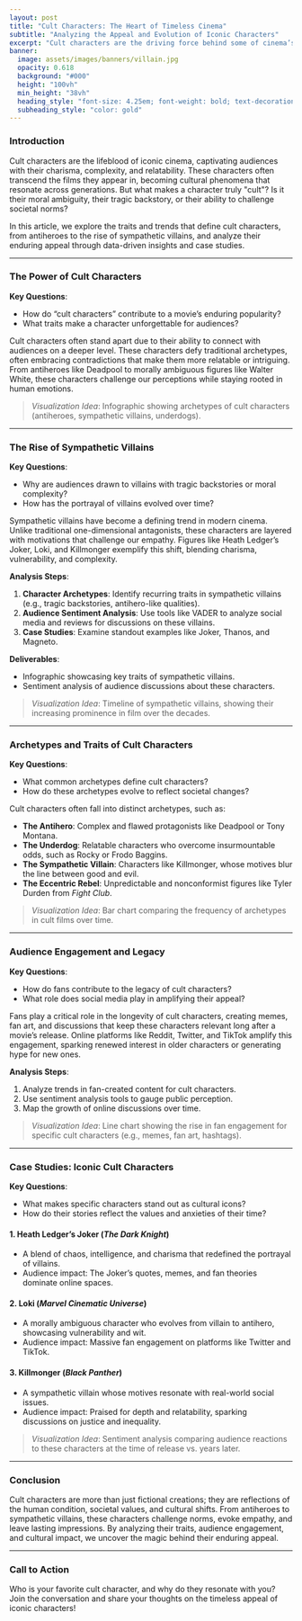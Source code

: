 ```yaml
---
layout: post
title: "Cult Characters: The Heart of Timeless Cinema"
subtitle: "Analyzing the Appeal and Evolution of Iconic Characters"
excerpt: "Cult characters are the driving force behind some of cinema’s most beloved films. This article explores how these characters captivate audiences, from antiheroes to sympathetic villains, and their enduring cultural impact."
banner:
  image: assets/images/banners/villain.jpg
  opacity: 0.618
  background: "#000"
  height: "100vh"
  min_height: "38vh"
  heading_style: "font-size: 4.25em; font-weight: bold; text-decoration: underline"
  subheading_style: "color: gold"
---
```

### Introduction
Cult characters are the lifeblood of iconic cinema, captivating audiences with their charisma, complexity, and relatability. These characters often transcend the films they appear in, becoming cultural phenomena that resonate across generations. But what makes a character truly "cult"? Is it their moral ambiguity, their tragic backstory, or their ability to challenge societal norms? 

In this article, we explore the traits and trends that define cult characters, from antiheroes to the rise of sympathetic villains, and analyze their enduring appeal through data-driven insights and case studies.

---

### The Power of Cult Characters
**Key Questions**:
- How do “cult characters” contribute to a movie’s enduring popularity?
- What traits make a character unforgettable for audiences?

Cult characters often stand apart due to their ability to connect with audiences on a deeper level. These characters defy traditional archetypes, often embracing contradictions that make them more relatable or intriguing. From antiheroes like Deadpool to morally ambiguous figures like Walter White, these characters challenge our perceptions while staying rooted in human emotions.

> _Visualization Idea_: Infographic showing archetypes of cult characters (antiheroes, sympathetic villains, underdogs).

---

### The Rise of Sympathetic Villains
**Key Questions**:
- Why are audiences drawn to villains with tragic backstories or moral complexity?
- How has the portrayal of villains evolved over time?

Sympathetic villains have become a defining trend in modern cinema. Unlike traditional one-dimensional antagonists, these characters are layered with motivations that challenge our empathy. Figures like Heath Ledger’s Joker, Loki, and Killmonger exemplify this shift, blending charisma, vulnerability, and complexity.

**Analysis Steps**:
1. **Character Archetypes**: Identify recurring traits in sympathetic villains (e.g., tragic backstories, antihero-like qualities).
2. **Audience Sentiment Analysis**: Use tools like VADER to analyze social media and reviews for discussions on these villains.
3. **Case Studies**: Examine standout examples like Joker, Thanos, and Magneto.

**Deliverables**:
- Infographic showcasing key traits of sympathetic villains.
- Sentiment analysis of audience discussions about these characters.

> _Visualization Idea_: Timeline of sympathetic villains, showing their increasing prominence in film over the decades.

---

### Archetypes and Traits of Cult Characters
**Key Questions**:
- What common archetypes define cult characters?
- How do these archetypes evolve to reflect societal changes?

Cult characters often fall into distinct archetypes, such as:
- **The Antihero**: Complex and flawed protagonists like Deadpool or Tony Montana.
- **The Underdog**: Relatable characters who overcome insurmountable odds, such as Rocky or Frodo Baggins.
- **The Sympathetic Villain**: Characters like Killmonger, whose motives blur the line between good and evil.
- **The Eccentric Rebel**: Unpredictable and nonconformist figures like Tyler Durden from _Fight Club_.

> _Visualization Idea_: Bar chart comparing the frequency of archetypes in cult films over time.

---

### Audience Engagement and Legacy
**Key Questions**:
- How do fans contribute to the legacy of cult characters?
- What role does social media play in amplifying their appeal?

Fans play a critical role in the longevity of cult characters, creating memes, fan art, and discussions that keep these characters relevant long after a movie’s release. Online platforms like Reddit, Twitter, and TikTok amplify this engagement, sparking renewed interest in older characters or generating hype for new ones.

**Analysis Steps**:
1. Analyze trends in fan-created content for cult characters.
2. Use sentiment analysis tools to gauge public perception.
3. Map the growth of online discussions over time.

> _Visualization Idea_: Line chart showing the rise in fan engagement for specific cult characters (e.g., memes, fan art, hashtags).

---

### Case Studies: Iconic Cult Characters
**Key Questions**:
- What makes specific characters stand out as cultural icons?
- How do their stories reflect the values and anxieties of their time?

#### **1. Heath Ledger’s Joker (_The Dark Knight_)**
- A blend of chaos, intelligence, and charisma that redefined the portrayal of villains.
- Audience impact: The Joker’s quotes, memes, and fan theories dominate online spaces.

#### **2. Loki (_Marvel Cinematic Universe_)**
- A morally ambiguous character who evolves from villain to antihero, showcasing vulnerability and wit.
- Audience impact: Massive fan engagement on platforms like Twitter and TikTok.

#### **3. Killmonger (_Black Panther_)**
- A sympathetic villain whose motives resonate with real-world social issues.
- Audience impact: Praised for depth and relatability, sparking discussions on justice and inequality.

> _Visualization Idea_: Sentiment analysis comparing audience reactions to these characters at the time of release vs. years later.

---

### Conclusion
Cult characters are more than just fictional creations; they are reflections of the human condition, societal values, and cultural shifts. From antiheroes to sympathetic villains, these characters challenge norms, evoke empathy, and leave lasting impressions. By analyzing their traits, audience engagement, and cultural impact, we uncover the magic behind their enduring appeal.

---

### Call to Action
Who is your favorite cult character, and why do they resonate with you? Join the conversation and share your thoughts on the timeless appeal of iconic characters!